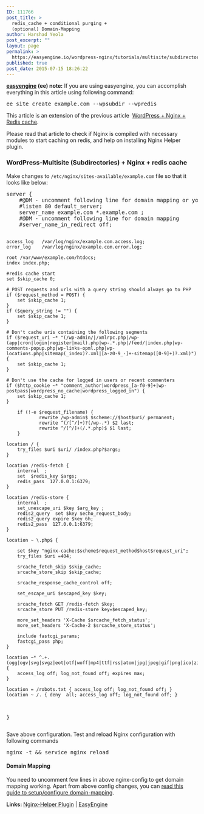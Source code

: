 ```yaml
---
ID: 111766
post_title: >
  redis_cache + conditional purging +
  (optional) Domain-Mapping
author: Harshad Yeola
post_excerpt: ""
layout: page
permalink: >
  https://easyengine.io/wordpress-nginx/tutorials/multisite/subdirectories/redis_cache-conditional-purging-optional-domain-mapping/
published: true
post_date: 2015-07-15 18:26:22
---
```

<strong><a href="https://easyengine.io/easyengine">easyengine</a> (ee) note:</strong> If you are using easyengine, you can accomplish everything in this article using following command:
<pre class="no-highlight">ee site create example.com --wpsubdir --wpredis</pre>
This article is an extension of the previous article  <a href="https://easyengine.io/wordpress-nginx/tutorials/redis_cache-wi…tional-purging/">WordPress + Nginx + Redis cache</a>.

Please read that article to check if Nginx is compiled with necessary modules to start caching on redis, and help on installing Nginx Helper plugin.
<h3 id="wordpress-multisite-subdirectories--nginx--fastcgi">WordPress-Multisite (Subdirectories) + Nginx + redis cache</h3>
Make changes to <code>/etc/nginx/sites-available/example.com</code> file so that it looks like below:
<pre class="nginx">server {
    #@DM - uncomment following line for domain mapping or you will need to add every mapped-domain to server_name list 
    #listen 80 default_server;
    server_name example.com *.example.com ;
    #@DM - uncomment following line for domain mapping
    #server_name_in_redirect off;

    access_log   /var/log/nginx/example.com.access.log;
    error_log    /var/log/nginx/example.com.error.log;

    root /var/www/example.com/htdocs;
    index index.php;

    #redis cache start
    set $skip_cache 0;

    # POST requests and urls with a query string should always go to PHP
    if ($request_method = POST) {
        set $skip_cache 1;
    }   
    if ($query_string != "") {
        set $skip_cache 1;
    }   

    # Don't cache uris containing the following segments
    if ($request_uri ~* "(/wp-admin/|/xmlrpc.php|/wp-(app|cron|login|register|mail).php|wp-.*.php|/feed/|index.php|wp-comments-popup.php|wp-links-opml.php|wp-locations.php|sitemap(_index)?.xml|[a-z0-9_-]+-sitemap([0-9]+)?.xml)") {
        set $skip_cache 1;
    }   

    # Don't use the cache for logged in users or recent commenters
    if ($http_cookie ~* "comment_author|wordpress_[a-f0-9]+|wp-postpass|wordpress_no_cache|wordpress_logged_in") {
        set $skip_cache 1;
    }

        if (!-e $request_filename) {
                rewrite /wp-admin$ $scheme://$host$uri/ permanent;
                rewrite ^(/[^/]+)?(/wp-.*) $2 last;
                rewrite ^/[^/]+(/.*.php)$ $1 last;
        }

    location / {
        try_files $uri $uri/ /index.php?$args;
    }

    location /redis-fetch {
        internal  ;
        set  $redis_key $args;
        redis_pass  127.0.0.1:6379;
    }

    location /redis-store {
        internal  ;
        set_unescape_uri $key $arg_key ;
        redis2_query  set $key $echo_request_body;
        redis2_query expire $key 6h;
        redis2_pass  127.0.0.1:6379;
    }    

    location ~ \.php$ {
        
        set $key "nginx-cache:$scheme$request_method$host$request_uri";
        try_files $uri =404;

        srcache_fetch_skip $skip_cache;
        srcache_store_skip $skip_cache;

        srcache_response_cache_control off;

        set_escape_uri $escaped_key $key;

        srcache_fetch GET /redis-fetch $key;
        srcache_store PUT /redis-store key=$escaped_key;

        more_set_headers 'X-Cache $srcache_fetch_status';
        more_set_headers 'X-Cache-2 $srcache_store_status';

        include fastcgi_params;
        fastcgi_pass php;
    }
 
    location ~* ^.+.(ogg|ogv|svg|svgz|eot|otf|woff|mp4|ttf|rss|atom|jpg|jpeg|gif|png|ico|zip|tgz|gz|rar|bz2|doc|xls|exe|ppt|tar|mid|midi|wav|bmp|rtf)$ {
        access_log off; log_not_found off; expires max;
    }

    location = /robots.txt { access_log off; log_not_found off; }
    location ~ /. { deny  all; access_log off; log_not_found off; }
}</pre>
Save above configuration. Test and reload Nginx configuration with following commands
<pre class="bash">nginx -t &amp;&amp; service nginx reload</pre>
<h4>Domain Mapping</h4>
You need to uncomment few lines in above nginx-config to get domain mapping working. Apart from above config changes, you can <a title="WordPress-Multisite Subdomains + Domain Mapping Guide" href="https://easyengine.io/tutorials/wordpress-multisite-subdomains-domain-mapping-guide/">read this guide to setup/configure domain-mapping</a>.

<strong>Links: </strong><a href="https://wordpress.org/plugins/nginx-helper/">Nginx-Helper Plugin</a> | <a href="https://easyengine.io/easyengine/">EasyEngine</a>